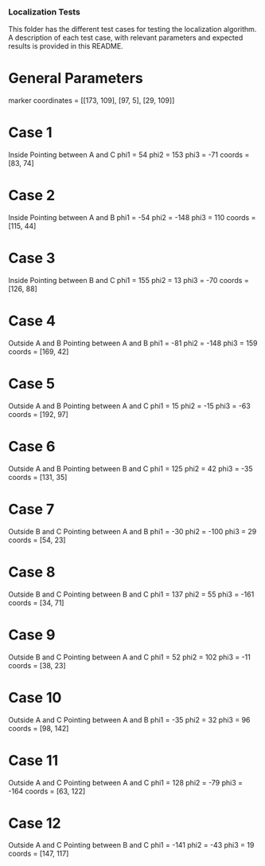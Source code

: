 ### Localization Tests
This folder has the different test cases for testing the localization algorithm.
A description of each test case, with relevant parameters and expected results
is provided in this README.

# General Parameters
marker coordinates = [[173, 109], [97, 5], [29, 109]]

# Case 1
Inside
Pointing between A and C
phi1 = 54
phi2 = 153
phi3 = -71
coords = [83, 74]

# Case 2
Inside
Pointing between A and B
phi1 = -54
phi2 = -148
phi3 = 110
coords = [115, 44]

# Case 3
Inside
Pointing between B and C
phi1 = 155
phi2 = 13
phi3 = -70
coords = [126, 88]

# Case 4
Outside A and B
Pointing between A and B
phi1 = -81
phi2 = -148
phi3 = 159
coords = [169, 42]

# Case 5
Outside A and B
Pointing between A and C
phi1 = 15
phi2 = -15
phi3 = -63
coords = [192, 97]

# Case 6
Outside A and B
Pointing between B and C
phi1 = 125
phi2 = 42
phi3 = -35
coords = [131, 35]

# Case 7
Outside B and C
Pointing between A and B
phi1 = -30
phi2 = -100
phi3 = 29
coords = [54, 23]

# Case 8
Outside B and C
Pointing between B and C
phi1 = 137
phi2 = 55
phi3 = -161
coords = [34, 71]

# Case 9
Outside B and C
Pointing between A and C
phi1 = 52
phi2 = 102
phi3 = -11
coords = [38, 23]

# Case 10
Outside A and C
Pointing between A and B
phi1 = -35
phi2 = 32
phi3 = 96
coords = [98, 142]

# Case 11
Outside A and C
Pointing between A and C
phi1 = 128
phi2 = -79
phi3 = -164
coords = [63, 122]

# Case 12
Outside A and C
Pointing between B and C
phi1 = -141
phi2 = -43
phi3 = 19
coords = [147, 117]
